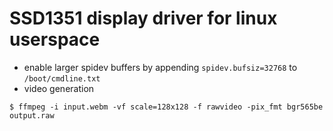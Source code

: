 # SSD1351 display driver for linux userspace

- enable larger spidev buffers by appending `spidev.bufsiz=32768` to `/boot/cmdline.txt`
- video generation
```
$ ffmpeg -i input.webm -vf scale=128x128 -f rawvideo -pix_fmt bgr565be output.raw
```

